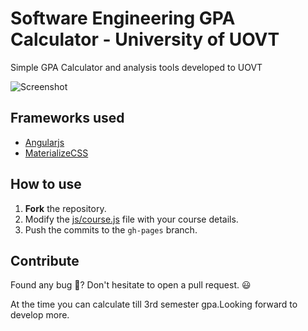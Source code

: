 # Software Engineering GPA Calculator - University of UOVT

Simple GPA Calculator and analysis tools developed to UOVT


![Screenshot](https://imgur.com/a/VaoaDzD)

## Frameworks used

- [Angularjs](https://angularjs.org)
- [MaterializeCSS](https://materializecss.com)

## How to use

1. **Fork** the repository.
2. Modify the [js/course.js](js/course.js) file with your course details.
3. Push the commits to the `gh-pages` branch.

## Contribute

Found any bug 🐞? Don't hesitate to open a pull request. 😃

At the time you can calculate till 3rd semester gpa.Looking forward to develop more.
